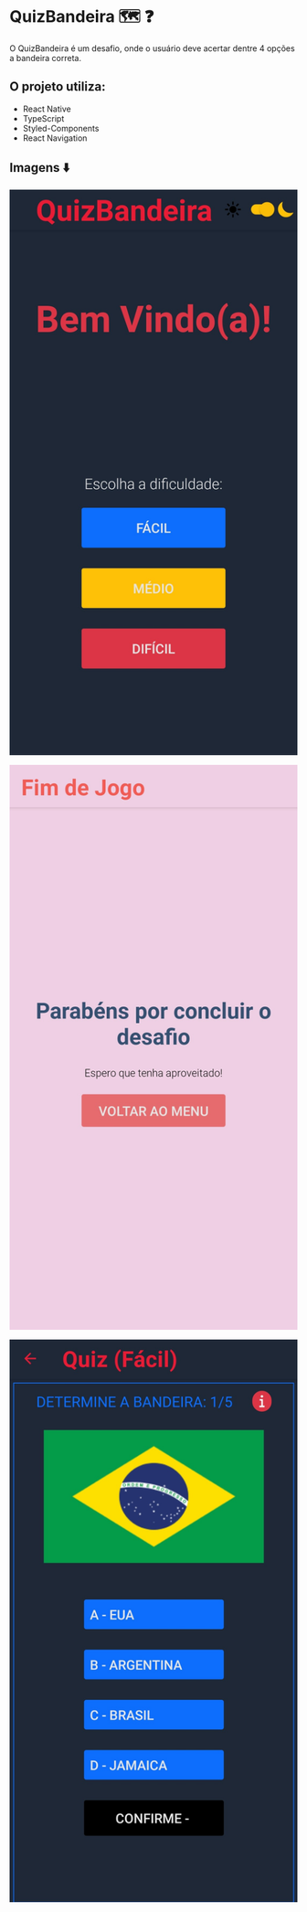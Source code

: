# QuizBandeira :world_map: :question:

O QuizBandeira é um desafio, onde o usuário deve acertar dentre 4 opções a bandeira correta.

## O projeto utiliza:

- React Native
- TypeScript
- Styled-Components
- React Navigation

## Imagens :arrow_down:

![Imagem QuizBandeira 1](./app/assets/git_pictures/quizbandeira_home_dark.png)

![Imagem QuizBandeira 2](./app/assets/git_pictures/quizbandeira_gameover_light.png)

![Imagem QuizBandeira 2](./app/assets/git_pictures/quizbandeira_level.png)
